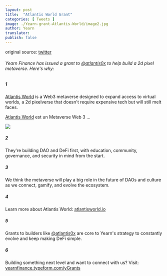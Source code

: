```yaml
---
layout: post
title:  "Atlantis World Grant"
categories: [ Tweets ]
image: ./Yearn-grant-Atlantis-World/image2.jpg
author: Yearn
translator:
publish: false
---
```


original source: [twitter](https://twitter.com/iearnfinance/status/1432387438014435332)

###### Yearn Finance has issued a grant to [@atlantis0x](https://twitter.com/atlantis0x) to help build a 2d pixel metaverse. Here's why:

##### 1

[Atlantis World](https://twitter.com/atlantis0x) is a Web3 metaverse designed to expand access to virtual worlds, a 2d pixelverse that doesn't require expensive tech but will still melt faces.

[Atlantis World](https://twitter.com/atlantis0x) est un Metaverse Web 3 ... 

![](image2.jpg)

##### 2

They're building DAO and DeFi first, with education, community, governance, and security in mind from the start.

##### 3

We think the metaverse will play a big role in the future of DAOs and culture as we connect, gamify, and evolve the ecosystem.

##### 4

Learn more about Atlantis World:  [atlantisworld.io](https://atlantisworld.io)

##### 5

Grants to builders like [@atlantis0x](https://twitter.com/atlantis0x) are core to Yearn's strategy to constantly evolve and keep making DeFi simple.

##### 6

Building something next level and want to connect with us? Visit: [yearnfinance.typeform.com/yGrants](https://yearnfinance.typeform.com/yGrants)
